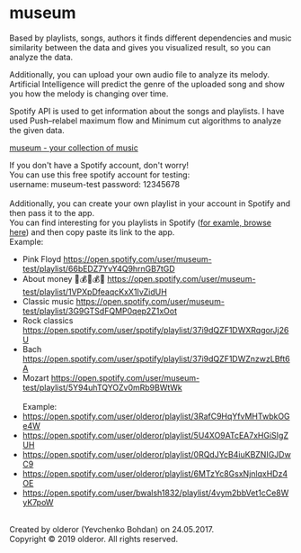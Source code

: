 # museum

Based by playlists, songs, authors it finds different dependencies and music similarity between the data and gives you visualized result, so you can analyze the data.

Additionally, you can upload your own audio file to analyze its melody. Artificial Intelligence will predict the genre of the uploaded song and show you how the melody is changing over time.

Spotify API is used to get information about the songs and playlists. I have used Push–relabel maximum flow and Minimum cut algorithms to analyze the given data.

[museum - your collection of music](https://museum.gear.host)<br />

If you don't have a Spotify account, don't worry!<br />
You can use this free spotify account for testing:<br />
username: museum-test password: 12345678<br /><br />
Additionally, you can create your own playlist in your account in Spotify and then pass it to the app.<br />
You can find interesting for you playlists in Spotify ([for examle, browse here](https://open.spotify.com/browse/featured)) and then copy paste its link to the app.<br />
Example:<br />
* Pink Floyd https://open.spotify.com/user/museum-test/playlist/66bEDZ7YvY4Q9hrnGB7tGD 
* About money 🤑💰🤑💰🤑 https://open.spotify.com/user/museum-test/playlist/1VPXpDfeaqcKxX1IvZidUH 
* Classic music https://open.spotify.com/user/museum-test/playlist/3G9GTSdFQMP0qep2Z1xOot 
* Rock classics https://open.spotify.com/user/spotify/playlist/37i9dQZF1DWXRqgorJj26U 
* Bach https://open.spotify.com/user/spotify/playlist/37i9dQZF1DWZnzwzLBft6A 
* Mozart https://open.spotify.com/user/museum-test/playlist/5Y94uhTQYOZv0mRb9BWtWk <br /><br />
Example:<br />
* https://open.spotify.com/user/olderor/playlist/3RafC9HqYfvMHTwbkOGe4W
* https://open.spotify.com/user/olderor/playlist/5U4XO9ATcEA7xHGiSIgZUH
* https://open.spotify.com/user/olderor/playlist/0RQdJYcB4iuKBZNIGJDwC9
* https://open.spotify.com/user/olderor/playlist/6MTzYc8GsxNjnlqxHDz4OE
* https://open.spotify.com/user/bwalsh1832/playlist/4vym2bbVet1cCe8WyK7poW
<br />
Created by olderor (Yevchenko Bohdan) on 24.05.2017.<br />
Copyright © 2019 olderor. All rights reserved.
